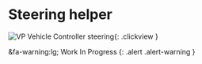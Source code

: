 # Steering helper

![VP Vehicle Controller steering](/img/blocks/vpp-steering-inspector.png){: .clickview }

&fa-warning:lg; Work In Progress
{: .alert .alert-warning }


